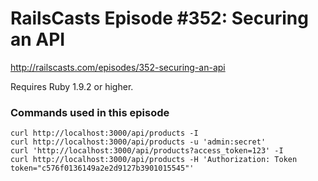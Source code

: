# RailsCasts Episode #352: Securing an API

http://railscasts.com/episodes/352-securing-an-api

Requires Ruby 1.9.2 or higher.

### Commands used in this episode

```
curl http://localhost:3000/api/products -I
curl http://localhost:3000/api/products -u 'admin:secret'
curl 'http://localhost:3000/api/products?access_token=123' -I
curl http://localhost:3000/api/products -H 'Authorization: Token token="c576f0136149a2e2d9127b3901015545"'
```
